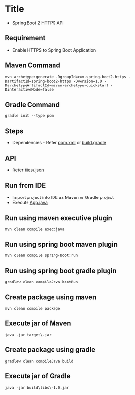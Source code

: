 # Title
* Spring Boot 2 HTTPS API

## Requirement
* Enable HTTPS to Spring Boot Application

## Maven Command
```
mvn archetype:generate -DgroupId=com.spring.boot2.https -DartifactId=spring-boot2-https -Dversion=1.0 -DarchetypeArtifactId=maven-archetype-quickstart -DinteractiveMode=false
```

## Gradle Command
```
gradle init --type pom
```

## Steps
* Dependencies - Refer [pom.xml](pom.xml) or [build.gradle](build.gradle)

## API
* Refer [files/.json](files/.json)

## Run from IDE
* Import project into IDE as Maven or Gradle project
* Execute [App.java](src/main/java/spring/boot/actuator/.java)

## Run using maven executive plugin
```
mvn clean compile exec:java
```

## Run using spring boot maven plugin
```
mvn clean compile spring-boot:run
```

## Run using spring boot gradle plugin
```
gradlew clean compileJava bootRun
```

## Create package using maven
```
mvn clean compile package
```

## Execute jar of Maven
```
java -jar target\.jar
```

## Create package using gradle
```
gradlew clean compileJava build
```

## Execute jar of Gradle
```
java -jar build\libs\-1.0.jar
```